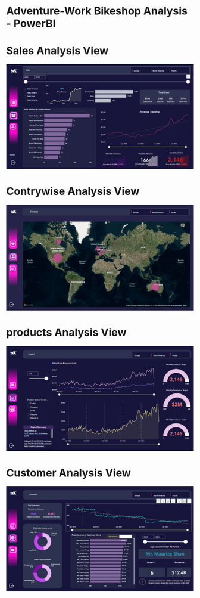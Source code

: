 # Adventure-Work Bikeshop Analysis - PowerBI

# Sales Analysis View
![image alt](https://github.com/bhavanitammisetty/Adventure-work/blob/main/Sales%20report.png?raw=true)
# Contrywise Analysis View 
![image alt](https://github.com/bhavanitammisetty/Adventure-work/blob/main/Continet%20Report.png?raw=true)
# products Analysis View 
![image alt](https://github.com/bhavanitammisetty/Adventure-work/blob/main/Product%20Report.png?raw=true)
# Customer Analysis View 
![image alt](https://github.com/bhavanitammisetty/Adventure-work/blob/main/Customer%20report.png?raw=true)

